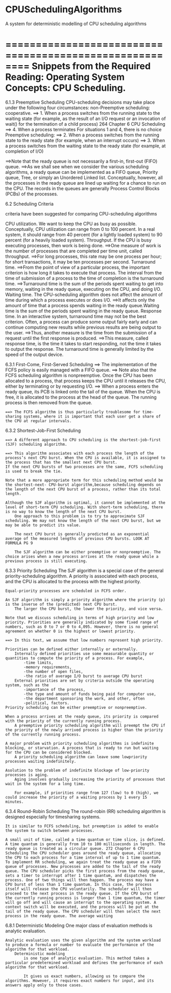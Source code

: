 # CPUSchedulingAlgorithms
A system for deterministic modelling of CPU scheduling algorithms

========================================================
Snippets from the Required Reading:
Operating System Concepts: CPU Scheduling.
========================================================
6.1.3 Preemptive Scheduling 
    CPU-scheduling decisions may take place under the following four circumstances: 
        non-Preemptive scheduling: cooperative.
            ==> 1. When a process switches from the running state to the waiting state (for example, as the result of an I/O request or an invocation of wait() for the termination of a child process) 264 Chapter 6 CPU Scheduling 
            ==> 4. When a process terminates For situations 1 and 4, there is no choice
        Preemptive scheduling:
            ==> 2. When a process switches from the running state to the ready state (for example, when an interrupt occurs) 
            ==> 3. When a process switches from the waiting state to the ready state (for example, at completion of I/O) 
       

==>Note that the ready queue is not necessarily a first-in, first-out (FIFO) queue. 
==>As we shall see when we consider the various scheduling algorithms, a ready queue can be implemented as a 
    FIFO queue, 
    Priority queue, 
    Tree, or simply an 
    Unordered Linked list. 
Conceptually, however, all the processes in the ready queue are lined up waiting for a chance to run on the CPU. The records in the queues are generally Process Control Blocks (PCBs) of the processes.

6.2 Scheduling Criteria

criteria have been suggested for comparing CPU-scheduling algorithms

CPU utilization. 
    We want to keep the CPU as busy as possible. Conceptually, CPU utilization can range from 0 to 100 percent. In a real system, it should range from 40 percent (for a lightly loaded system) to 90 percent (for a heavily loaded system).
Throughput. 
    If the CPU is busy executing processes, then work is being done. 
    ==>One measure of work is the number of processes that are completed per time unit, called throughput. 
    ==>For long processes, this rate may be one process per hour; for short transactions, it may be ten processes per second.
Turnaround time. 
    ==>From the point of view of a particular process, the important criterion is how long it takes to execute that process. 
    The interval from the time of submission of a process to the time of completion is the turnaround time. ==>Turnaround time is the sum of the periods spent waiting to get into memory, waiting in the ready queue, executing on the CPU, and doing I/O.
Waiting time. 
    The CPU-scheduling algorithm does not affect the amount of time during which a process executes or does I/O. 
    ==>It affects only the amount of time that a process spends waiting in the ready queue.Waiting time is the sum of the periods spent waiting in the ready queue.
Response time. 
    In an interactive system, turnaround time may not be the best criterion. Often, a process can produce some output fairly early and can continue computing new results while previous results are being output to the user. 
    ==>Thus, another measure is the time from the submission of a request until the first response is produced. 
    ==>This measure, called response time, is the time it takes to start responding, not the time it takes to output the response. The turnaround time is generally limited by the speed of the output device.

6.3.1 First-Come, First-Served Scheduling
    ==> The implementation of the FCFS policy is
easily managed with a FIFO queue.
    ==> Note also that the FCFS scheduling algorithm is nonpreemptive. Once the CPU has been allocated to a process, that process keeps the CPU until it releases the CPU, either by terminating or by requesting I/O.
    ==> When a process enters the ready queue, its PCB is linked onto the tail of the queue. When the CPU is free, it is allocated to the process at the head of the queue. The running process is then removed from the queue.
    
    ==> The FCFS algorithm is thus particularly troublesome for time-sharing systems, where it is important that each user get a share of the CPU at regular intervals.

6.3.2 Shortest-Job-First Scheduling 

    ==> A different approach to CPU scheduling is the shortest-job-first (SJF) scheduling algorithm. 
    
    ==> This algorithm associates with each process the length of the process’s next CPU burst. When the CPU is available, it is assigned to the process that has the smallest next CPU burst. 
    If the next CPU bursts of two processes are the same, FCFS scheduling is used to break the tie. 
    
    Note that a more appropriate term for this scheduling method would be the shortest-next- CPU-burst algorithm,because scheduling depends on the length of the next CPU burst of a process, rather than its total length.

    Although the SJF algorithm is optimal, it cannot be implemented at the level of short-term CPU scheduling. With short-term scheduling, there is no way to know the length of the next CPU burst.
        One approach to this problem is to try to approximate SJF scheduling. We may not know the length of the next CPU burst, but we may be able to predict its value.

        The next CPU burst is generally predicted as an exponential average of the measured lengths of previous CPU bursts. LOOK AT FORMULA PG 9

        The SJF algorithm can be either preemptive or nonpreemptive. The choice arises when a new process arrives at the ready queue while a previous process is still executing.

6.3.3 Priority Scheduling 
    The SJF algorithm is a special case of the general priority-scheduling algorithm. A priority is associated with each process, and the CPU is allocated to the process with the highest priority. 
    
    Equal-priority processes are scheduled in FCFS order.
    
    An SJF algorithm is simply a priority algorithm where the priority (p) is the inverse of the (predicted) next CPU burst.     
        The larger the CPU burst, the lower the priority, and vice versa. 
    
    Note that we discuss scheduling in terms of high priority and low priority. Priorities are generally indicated by some fixed range of numbers, such as 0 to 7 or 0 to 4,095. However, there is no general agreement on whether 0 is the highest or lowest priority. 
    
    ==> In this text, we assume that low numbers represent high priority.

    Priorities can be defined either internally or externally. 
        Internally defined priorities use some measurable quantity or quantities to compute the priority of a process. For example, 
            -time limits, 
            -memory requirements, 
            -the number of open files,
            -the ratio of average I/O burst to average CPU burst 
        External priorities are set by criteria outside the operating system, such as the 
            -importance of the process, 
            -the type and amount of funds being paid for computer use, 
            -the department sponsoring the work, and other, often 
            -political, factors.
    Priority scheduling can be either preemptive or nonpreemptive. 
    
    When a process arrives at the ready queue, its priority is compared with the priority of the currently running process. 
        A preemptive priority scheduling algorithm will preempt the CPU if the priority of the newly arrived process is higher than the priority of the currently running process.

    A major problem with priority scheduling algorithms is indefinite blocking, or starvation. A process that is ready to run but waiting for the CPU can be considered blocked.    
        A priority scheduling algorithm can leave some lowpriority processes waiting indefinitely.
    
    Asolution to the problem of indefinite blockage of low-priority processes is aging. 
        Aging involves gradually increasing the priority of processes that wait in the system for a long time. 
        
        For example, if priorities range from 127 (low) to 0 (high), we could increase the priority of a waiting process by 1 every 15 minutes.

6.3.4 Round-Robin Scheduling 
    The round-robin (RR) scheduling algorithm is designed especially for timesharing systems. 
    
    It is similar to FCFS scheduling, but preemption is added to enable the system to switch between processes. 
    
    A small unit of time, called a time quantum or time slice, is defined. A time quantum is generally from 10 to 100 milliseconds in length. The ready queue is treated as a circular queue. 272 Chapter 6 CPU Scheduling The CPU scheduler goes around the ready queue, allocating the CPU to each process for a time interval of up to 1 time quantum. To implement RR scheduling, we again treat the ready queue as a FIFO queue of processes. New processes are added to the tail of the ready queue. The CPU scheduler picks the first process from the ready queue, sets a timer to interrupt after 1 time quantum, and dispatches the process. One of two things will then happen. The process may have a CPU burst of less than 1 time quantum. In this case, the process itself will release the CPU voluntarily. The scheduler will then proceed to the next process in the ready queue. If the CPU burst of the currently running process is longer than 1 time quantum, the timer will go off and will cause an interrupt to the operating system. A context switch will be executed, and the process will be put at the tail of the ready queue. The CPU scheduler will then select the next process in the ready queue. The average waiting

6.8.1 Deterministic Modeling 
    One major class of evaluation methods is analytic evaluation. 
    
    Analytic evaluation uses the given algorithm and the system workload to produce a formula or number to evaluate the performance of the algorithm for that workload. 
        Deterministic modeling 
            is one type of analytic evaluation. This method takes a particular predetermined workload and defines the performance of each algorithm for that workload.

            It gives us exact numbers, allowing us to compare the algorithms. However, it requires exact numbers for input, and its answers apply only to those cases.